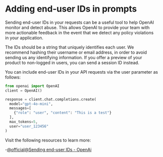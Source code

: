 # Adding end-user IDs in prompts

Sending end-user IDs in your requests can be a useful tool to help OpenAI monitor and detect abuse. This allows OpenAI to provide your team with more actionable feedback in the event that we detect any policy violations in your application.

The IDs should be a string that uniquely identifies each user. We recommend hashing their username or email address, in order to avoid sending us any identifying information. If you offer a preview of your product to non-logged in users, you can send a session ID instead.

You can include end-user IDs in your API requests via the user parameter as follows:

```python
from openai import OpenAI
client = OpenAI()

response = client.chat.completions.create(
  model="gpt-4o-mini",
  messages=[
    {"role": "user", "content": "This is a test"}
  ],
  max_tokens=5,
  user="user_123456"
)
```

Visit the following resources to learn more:

-[@official@Sending end-user IDs - OpenAi](https://platform.openai.com/docs/guides/safety-best-practices/end-user-ids)
